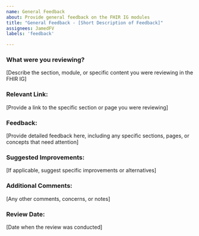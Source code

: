 ```yaml
---
name: General Feedback
about: Provide general feedback on the FHIR IG modules
title: "General Feedback - [Short Description of Feedback]"
assignees: JamedFV
labels: 'feedback'

---
```


### What were you reviewing?
[Describe the section, module, or specific content you were reviewing in the FHIR IG]

### Relevant Link:
[Provide a link to the specific section or page you were reviewing]

### Feedback:
[Provide detailed feedback here, including any specific sections, pages, or concepts that need attention]

### Suggested Improvements:
[If applicable, suggest specific improvements or alternatives]

### Additional Comments:
[Any other comments, concerns, or notes]

### Review Date:
[Date when the review was conducted]
